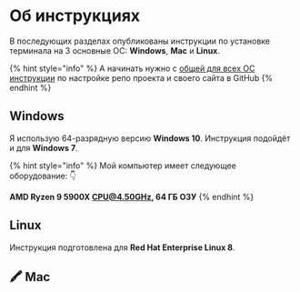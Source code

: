 # Об инструкциях

В последующих разделах опубликованы инструкции по установке терминала на 3 основные ОС: **Windows**, **Mac** и **Linux**.

{% hint style="info" %}
А начинать нужно с [общей для всех ОС инструкции](github.md) по настройке репо проекта и своего сайта в GitHub
{% endhint %}

## Windows

Я использую 64-разрядную версию **Windows 10**. Инструкция подойдёт и для **Windows 7**.

{% hint style="info" %}
Мой компьютер имеет следующее оборудование: 👇 

**AMD Ryzen 9 5900X CPU@4.50GHz, 64 ГБ ОЗУ**
{% endhint %}

## Linux

Инструкция подготовлена для **Red Hat Enterprise Linux 8**.

## 🖍 Mac

